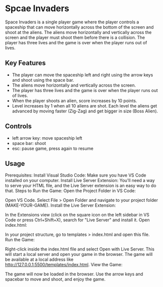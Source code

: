 # Spcae Invaders

Space Invaders is a single player game where the player controls a spaceship that can move horizontally across the bottom of the screen and shoot at the aliens. The aliens move horizontally and vertically across the screen and the player must shoot them before there is a collision. The player has three lives and the game is over when the player runs out of lives.

## Key Features

- The player can move the spaceship left and right using the arrow keys and shoot using the space bar.
- The aliens move horizontally and vertically across the screen.
- The player has three lives and the game is over when the player runs out of lives.
- When the player shoots an alien, score increases by 10 points.
- Level increases by 1 when all 10 aliens are shot. Each level the aliens get advanced by moving faster (Zig-Zag) and get bigger in size (Boss Alien).

## Controls

- left arrow key: move spaceship left
- space bar: shoot
- esc: pause game, press again to resume

## Usage
Prerequisites:
Install Visual Studio Code: Make sure you have VS Code installed on your computer.
Install Live Server Extension: You'll need a way to serve your HTML file, and the Live Server extension is an easy way to do that.
Steps to Run the Game:
Open the Project Folder in VS Code:

Open VS Code.
Select File > Open Folder and navigate to your project folder (MAKE-YOUR-GAME).
Install the Live Server Extension:

In the Extensions view (click on the square icon on the left sidebar in VS Code or press Ctrl+Shift+X), search for "Live Server" and install it.
Open index.html:

In your project structure, go to templates > index.html and open this file.
Run the Game:

Right-click inside the index.html file and select Open with Live Server.
This will start a local server and open your game in the browser. The game will be available at a local address like http://127.0.0.1:5500/templates/index.html.
View the Game:

The game will now be loaded in the browser. Use the arrow keys and spacebar to move and shoot, and enjoy the game.